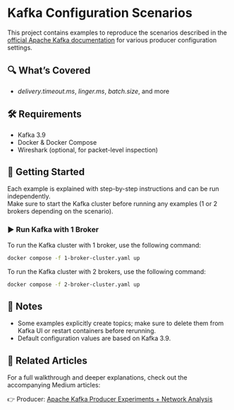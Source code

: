 # Kafka Configuration Scenarios

This project contains examples to reproduce the scenarios described in the [official Apache Kafka documentation](https://kafka.apache.org/documentation/) for various producer configuration settings.

## 🔍 What’s Covered

- *delivery.timeout.ms*, *linger.ms*, *batch.size*, and more  

## 🛠️ Requirements

- Kafka 3.9  
- Docker & Docker Compose  
- Wireshark (optional, for packet-level inspection)

## 🚀 Getting Started

Each example is explained with step-by-step instructions and can be run independently.  
Make sure to start the Kafka cluster before running any examples (1 or 2 brokers depending on the scenario).

### ▶️ Run Kafka with 1 Broker

To run the Kafka cluster with 1 broker, use the following command:

```bash
docker compose -f 1-broker-cluster.yaml up
```

To run the Kafka cluster with 2 brokers, use the following command:

```bash
docker compose -f 2-broker-cluster.yaml up
```

## 📌 Notes

- Some examples explicitly create topics; make sure to delete them from Kafka UI or restart containers before rerunning.
- Default configuration values are based on Kafka 3.9.

## 📝 Related Articles

For a full walkthrough and deeper explanations, check out the accompanying Medium articles:

👉 Producer: [Apache Kafka Producer Experiments + Network Analysis](https://medium.com/@alihmzyv/apache-kafka-producer-experiments-network-analysis-db972917bc2c)
